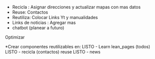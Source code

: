* Recicla : Asignar direcciones y actualizar mapas con mas datos
 * Reuse: Contactos
 * Reutiliza: Colocar Links Yt y manualidades 
 * Links de noticias : Agregar mas
 * chatbot (planear a futuro)

Optimizar

 *Crear componentes reutilizables en:
    LISTO - Learn
            lean_pages (todos)
    LISTO - recicla (contactos)
            reuse
    LISTO - news
 